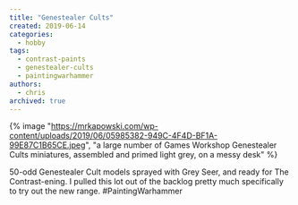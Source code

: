 ```yaml
---
title: "Genestealer Cults"
created: 2019-06-14
categories:
  - hobby
tags:
  - contrast-paints
  - genestealer-cults
  - paintingwarhammer
authors:
  - chris
archived: true
---
```


{% image "https://mrkapowski.com/wp-content/uploads/2019/06/05985382-949C-4F4D-BF1A-99E87C1B65CE.jpeg", "a large number of Games Workshop Genestealer Cults miniatures, assembled and primed light grey, on a messy desk" %}

50-odd Genestealer Cult models sprayed with Grey Seer, and ready for The Contrast-ening. I pulled this lot out of the backlog pretty much specifically to try out the new range. #PaintingWarhammer
